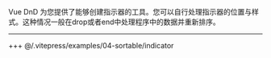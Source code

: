 Vue DnD 为您提供了能够创建指示器的工具。您可以自行处理指示器的位置与样式。这种情况一般在drop或者end中处理程序中的数据并重新排序。

---

+++ @/.vitepress/examples/04-sortable/indicator
